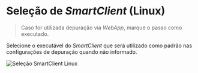 # Seleção de _SmartClient_ (Linux)

> Caso for utilizada depuração via _WebApp_, marque o passo como executado.

Selecione o executável do _SmartClient_ que será utilizado como padrão nas configurações de depuração quando não informado.

![Seleção SmartClient Linux](linux.gif)
